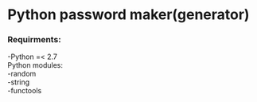  # Python password maker(generator)

### Requirments:

 -Python =< 2.7  
Python modules:  
 -random  
 -string  
 -functools  
